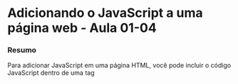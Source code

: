 <!--
Antes de publicar a issue, lembre-se de clicar na aba "Preview", para visualizar se a formatação está correta =)
-->

<!-- Escreva/insira as imagens após essa linha -->

# Adicionando o JavaScript a uma página web - Aula 01-04

### Resumo

Para adicionar JavaScript em uma página HTML, você pode incluir o código JavaScript dentro de uma tag <script> no cabeçalho ou no corpo da página. A maneira mais comum é colocá-lo no final do corpo da página, antes da tag </body>. Exemplo:

```html
<html>
  <head>
    <title>Minha página</title>
  </head>
  <body>
    <!-- conteúdo HTML aqui -->
    <script>
      // código JavaScript aqui
    </script>
  </body>
</html>
```

Você também pode colocar o código JavaScript em um arquivo externo e incluí-lo na página usando a tag <script> com o atributo "src" apontando para o arquivo JavaScript. Exemplo:

```html
<html>
  <head>
    <title>Minha página</title>
  </head>
  <body>
    <!-- conteúdo HTML aqui -->
    <script src="meu_codigo.js"></script>
  </body>
</html>
```

##### Atenção

Você pode colocar conteudo javacript dentro da tag head, porem o recomendado é que você coloque ele dentro e no final da tag body.
